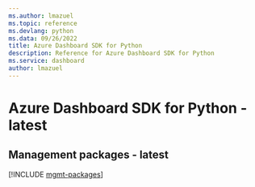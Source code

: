 ```yaml
---
ms.author: lmazuel
ms.topic: reference
ms.devlang: python
ms.data: 09/26/2022
title: Azure Dashboard SDK for Python
description: Reference for Azure Dashboard SDK for Python
ms.service: dashboard
author: lmazuel
---
```

# Azure Dashboard SDK for Python - latest

## Management packages - latest
[!INCLUDE [mgmt-packages](dashboard-mgmt-index.md)]
